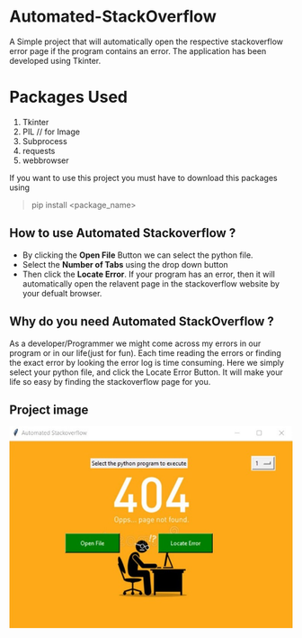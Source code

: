 # Automated-StackOverflow
A Simple project that will automatically open the respective stackoverflow error page if the program contains an error. The application has been developed using Tkinter. 

# Packages Used
1. Tkinter
2. PIL // for Image
3. Subprocess
4. requests
5. webbrowser

If you want to use this project you must have to download this packages using 
> pip install <package_name>

## How to use Automated Stackoverflow ?
- By clicking the **Open File** Button we can select the python file. 
- Select the **Number of Tabs** using the drop down button
- Then click the **Locate Error**. If your program has an error, then it will automatically open the relavent page in the stackoverflow website by your defualt browser. 

## Why do you need Automated StackOverflow ? 
  As a developer/Programmer we might come across my errors in our program or in our life(just for fun). Each time reading the errors or finding the exact error by looking the error log is time consuming.
  Here we simply select your python file, and click the Locate Error Button. It will make your life so easy by finding the stackoverflow page for you. 

## Project image
![Automated Stackoverflow](https://github.com/AjaySbecse/Automated-StackOverflow/blob/master/automated%20stackoverflow.jpg)
